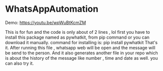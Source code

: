# WhatsAppAutomation

Demo: https://youtu.be/wpWuBtKcmZM

This is for fun and the code is only about of 2 lines , lol
first you have to install this package named as pywhatkit, from pip command or you can download it manually.
command for installing is: pip install pywhatkit
That's it.
After running this file , whatsapp web will be open and the message will be send to the person.
And it also generates another file in your repo which is about the history of the message like number , time and date as well.
you can also try it.
